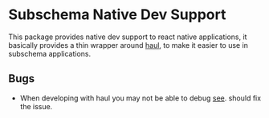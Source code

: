 Subschema Native Dev Support
===
This package provides native dev support to react native applications, 
it basically provides a thin wrapper around [haul](), to make it easier to use 
in subschema applications.


## Bugs
* When developing with haul you may not be able to debug [see](https://github.com/callstack-io/haul/pull/148). should
fix the issue.
